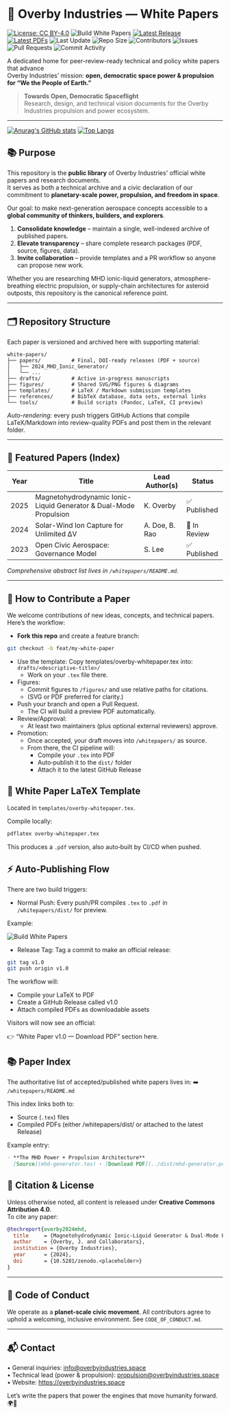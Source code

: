 # 📄 Overby Industries — White Papers

[![License: CC BY-4.0](https://img.shields.io/badge/License-CC%20BY%204.0-lightgrey.svg)](LICENSE)
![Build White Papers](https://github.com/Overby-Industries/whitepapers/actions/workflows/latex-build.yml/badge.svg)
[![Latest Release](https://img.shields.io/github/v/release/Overby-Industries/whitepapers)](https://github.com/Overby-Industries/whitepapers/releases)
[![Latest PDFs](https://img.shields.io/badge/download-latest%20papers-blue)](https://github.com/Overby-Industries/whitepapers/tree/main/whitepapers/dist)
![Last Update](https://img.shields.io/github/last-commit/Overby-Industries/whitepapers)
![Repo Size](https://img.shields.io/github/repo-size/Overby-Industries/whitepapers)
![Contributors](https://img.shields.io/github/contributors/Overby-Industries/whitepapers)
![Issues](https://img.shields.io/github/issues-raw/Overby-Industries/whitepapers)
![Pull Requests](https://img.shields.io/github/issues-pr-raw/Overby-Industries/whitepapers)
![Commit Activity](https://img.shields.io/github/commit-activity/m/Overby-Industries/whitepapers)

A dedicated home for peer-review-ready technical and policy white papers that advance  
Overby Industries’ mission: **open, democratic space power & propulsion for “We the People of Earth.”**
> **Towards Open, Democratic Spaceflight**  
> Research, design, and technical vision documents for the Overby Industries propulsion and power ecosystem.

---
[![Anurag's GitHub stats](https://github-readme-stats.vercel.app/api?username=Overby-Industries)](https://github.com/Overby-Industries/github-readme-stats)
[![Top Langs](https://github-readme-stats.vercel.app/api/top-langs/?username=Overby-Industries)](https://github.com/Overby-Industries/github-readme-stats)

## 📚 Purpose

This repository is the **public library** of Overby Industries' official white papers and research documents.  
It serves as both a technical archive and a civic declaration of our commitment to **planetary-scale power, propulsion, and freedom in space**.

Our goal: to make next-generation aerospace concepts accessible to a **global community of thinkers, builders, and explorers**.

1. **Consolidate knowledge** – maintain a single, well-indexed archive of published papers.  
2. **Elevate transparency** – share complete research packages (PDF, source, figures, data).  
3. **Invite collaboration** – provide templates and a PR workflow so anyone can propose new work.  

Whether you are researching MHD ionic-liquid generators, atmosphere-breathing electric propulsion, or supply-chain architectures for asteroid outposts, this repository is the canonical reference point.

---

## 🗂️ Repository Structure
Each paper is versioned and archived here with supporting material:

```
white-papers/
├── papers/          # Final, DOI-ready releases (PDF + source)
│   ├── 2024_MHD_Ionic_Generator/
│   └── ...
├── drafts/          # Active in-progress manuscripts
├── figures/         # Shared SVG/PNG figures & diagrams
├── templates/       # LaTeX / Markdown submission templates
├── references/      # BibTeX database, data sets, external links
└── tools/           # Build scripts (Pandoc, LaTeX, CI preview)
```

*Auto-rendering:* every push triggers GitHub Actions that compile LaTeX/Markdown into review-quality PDFs and post them in the relevant folder.

---

## 🚀 Featured Papers (Index)

| Year | Title | Lead Author(s) | Status |
|------|-------|----------------|--------|
| 2025 | Magnetohydrodynamic Ionic-Liquid Generator & Dual-Mode Propulsion | K. Overby | ✅ Published |
| 2024 | Solar-Wind Ion Capture for Unlimited ΔV | A. Doe, B. Rao | 🔄 In Review |
| 2023 | Open Civic Aerospace: Governance Model | S. Lee | ✅ Published |

_Comprehensive abstract list lives in `/whitepapers/README.md`._

---

## 📝 How to Contribute a Paper

We welcome contributions of new ideas, concepts, and technical papers.  
Here’s the workflow:

- **Fork this repo** and create a feature branch:
```bash
git checkout -b feat/my-white-paper
```
- Use the template:
Copy templates/overby-whitepaper.tex into: `drafts/<descriptive-title>/`
   - Work on your `.tex` file there.
- Figures:
   - Commit figures to `/figures/` and use relative paths for citations.
   - (SVG or PDF preferred for clarity.)
- Push your branch and open a Pull Request.
   - The CI will build a preview PDF automatically.
- Review/Approval:
   - At least two maintainers (plus optional external reviewers) approve.
- Promotion:
   - Once accepted, your draft moves into `/whitepapers/` as source.
   - From there, the CI pipeline will:
      - Compile your `.tex` into PDF
      - Auto‑publish it to the `dist/` folder
      - Attach it to the latest GitHub Release
## 📄 White Paper LaTeX Template
Located in `templates/overby-whitepaper.tex`.

Compile locally:

```bash
pdflatex overby-whitepaper.tex
```
This produces a `.pdf` version, also auto‑built by CI/CD when pushed.

## ⚡ Auto‑Publishing Flow
There are two build triggers:

- Normal Push:
Every push/PR compiles `.tex` to `.pdf` in `/whitepapers/dist/` for preview.

Example:

![Build White Papers](https://github.com/Overby-Industries/whitepapers/actions/workflows/latex-build.yml/badge.svg)

- Release Tag:
Tag a commit to make an official release:

```bash
git tag v1.0
git push origin v1.0
```
The workflow will:
- Compile your LaTeX to PDF
- Create a GitHub Release called v1.0
- Attach compiled PDFs as downloadable assets

Visitors will now see an official:

👉 “White Paper v1.0 — Download PDF” section here.

## 📚 Paper Index
The authoritative list of accepted/published white papers lives in:
➡️ `/whitepapers/README.md`

This index links both to:
- Source (`.tex`) files
- Compiled PDFs (either /whitepapers/dist/ or attached to the latest Release)

Example entry:

```markdown
- **The MHD Power + Propulsion Architecture**  
  [Source](mhd-generator.tex) · [Download PDF](../dist/mhd-generator.pdf)
```

## 📑 Citation & License

Unless otherwise noted, all content is released under **Creative Commons Attribution 4.0**.  
To cite any paper:

```bibtex
@techreport{overby2024mhd,
  title     = {Magnetohydrodynamic Ionic-Liquid Generator & Dual-Mode Propulsion},
  author    = {Overby, J. and Collaborators},
  institution = {Overby Industries},
  year      = {2024},
  doi       = {10.5281/zenodo.<placeholder>}
}
```

---

## 🤝 Code of Conduct

We operate as a **planet-scale civic movement**. All contributors agree to uphold a welcoming, inclusive environment. See `CODE_OF_CONDUCT.md`.

---

## 📬 Contact

• General inquiries: info@overbyindustries.space  
• Technical lead (power & propulsion): propulsion@overbyindustries.space  
• Website: https://overbyindustries.space  

Let’s write the papers that power the engines that move humanity forward. 🌍🚀
